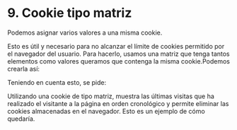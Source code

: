 # 9. Cookie tipo matriz
Podemos asignar varios valores a una misma cookie.

Esto es útil y necesario para no alcanzar el límite de cookies permitido por el navegador del usuario. Para hacerlo, usamos una matriz que tenga tantos elementos como valores queramos que contenga la misma cookie.Podemos crearla así:

Teniendo en cuenta esto, se pide:

Utilizando una cookie de tipo matriz, muestra las últimas visitas que ha realizado el visitante a la página en orden cronológico y permite eliminar las cookies almacenadas en el navegador. Esto es un ejemplo de cómo quedaría.